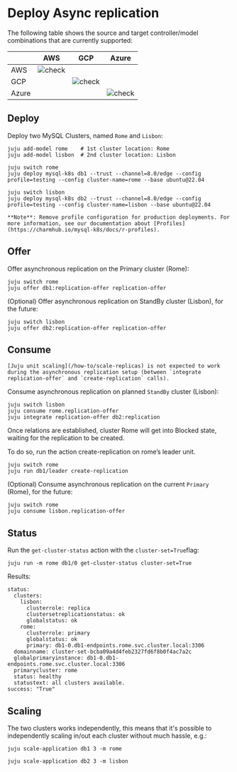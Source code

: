 
# Deploy Async replication

The following table shows the source and target controller/model combinations that are currently supported:

|  | AWS | GCP | Azure |
|---|---|:---:|:---:|
| AWS | ![ check ] |  |  |
| GCP |  | ![ check ] |  |
| Azure |  | | ![ check ] |

## Deploy

Deploy two MySQL Clusters, named `Rome` and `Lisbon`:
```shell
juju add-model rome    # 1st cluster location: Rome
juju add-model lisbon  # 2nd cluster location: Lisbon

juju switch rome
juju deploy mysql-k8s db1 --trust --channel=8.0/edge --config profile=testing --config cluster-name=rome --base ubuntu@22.04

juju switch lisbon
juju deploy mysql-k8s db2 --trust --channel=8.0/edge --config profile=testing --config cluster-name=lisbon --base ubuntu@22.04
```

```{note}
**Note**: Remove profile configuration for production deployments. For more information, see our documentation about [Profiles](https://charmhub.io/mysql-k8s/docs/r-profiles).
```

## Offer


Offer asynchronous replication on the Primary cluster (Rome):
```shell
juju switch rome
juju offer db1:replication-offer replication-offer
```

(Optional) Offer asynchronous replication on StandBy cluster (Lisbon), for the future:
```shell
juju switch lisbon
juju offer db2:replication-offer replication-offer
``` 

## Consume
```{caution}
[Juju unit scaling](/how-to/scale-replicas) is not expected to work during the asynchronous replication setup (between `integrate replication-offer` and `create-replication` calls).
```

Consume asynchronous replication on planned `StandBy` cluster (Lisbon):
```shell
juju switch lisbon
juju consume rome.replication-offer
juju integrate replication-offer db2:replication
```

Once relations are established, cluster Rome will get into Blocked state, waiting for the replication to be created.

To do so, run the action create-replication on rome’s leader unit.

```shell
juju switch rome
juju run db1/leader create-replication
```

(Optional) Consume asynchronous replication on the current `Primary` (Rome), for the future:
```shell
juju switch rome
juju consume lisbon.replication-offer
``` 

## Status

Run the `get-cluster-status` action with the `cluster-set=True`flag: 
```shell
juju run -m rome db1/0 get-cluster-status cluster-set=True
```
Results:
```shell
status:
  clusters:
    lisbon:
      clusterrole: replica
      clustersetreplicationstatus: ok
      globalstatus: ok
    rome:
      clusterrole: primary
      globalstatus: ok
      primary: db1-0.db1-endpoints.rome.svc.cluster.local:3306
  domainname: cluster-set-bcba09a4d4feb2327fd6f8b0f4ac7a2c
  globalprimaryinstance: db1-0.db1-endpoints.rome.svc.cluster.local:3306
  primarycluster: rome
  status: healthy
  statustext: all clusters available.
success: "True"
```

## Scaling
The two clusters works independently, this means that it's possible to independently scaling in/out each cluster without much hassle, e.g.:
```shell
juju scale-application db1 3 -m rome

juju scale-application db2 3 -m lisbon
```

[check]: https://img.shields.io/badge/%E2%9C%93-brightgreen

